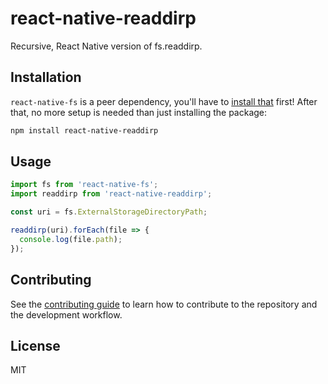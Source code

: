 # react-native-readdirp

Recursive, React Native version of fs.readdirp.

## Installation

`react-native-fs` is a peer dependency, you'll have to [install that](https://www.npmjs.com/package/react-native-fs) first!
After that, no more setup is needed than just installing the package:

```sh
npm install react-native-readdirp
```

## Usage

```js
import fs from 'react-native-fs';
import readdirp from 'react-native-readdirp';

const uri = fs.ExternalStorageDirectoryPath;

readdirp(uri).forEach(file => {
  console.log(file.path);
});
```

## Contributing

See the [contributing guide](CONTRIBUTING.md) to learn how to contribute to the repository and the development workflow.

## License

MIT
